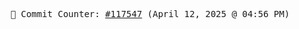 <p align="center">
    <samp>
        📮 Commit Counter: <a href="https://github.com/Javascript-void0/Javascript-void0/commits/main">#117547</a> (April 12, 2025 @ 04:56 PM)
    </samp>
</p>